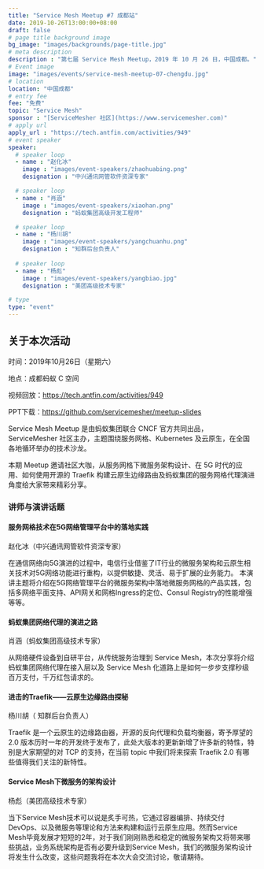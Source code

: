 ```yaml
---
title: "Service Mesh Meetup #7 成都站"
date: 2019-10-26T13:00:00+08:00
draft: false
# page title background image
bg_image: "images/backgrounds/page-title.jpg"
# meta description
description : "第七届 Service Mesh Meetup，2019 年 10 月 26 日，中国成都。"
# Event image
image: "images/events/service-mesh-meetup-07-chengdu.jpg"
# location
location: "中国成都"
# entry fee
fee: "免费"
topic: "Service Mesh"
sponsor : "[ServiceMesher 社区](https://www.servicemesher.com)"
# apply url
apply_url : "https://tech.antfin.com/activities/949"
# event speaker
speaker:
  # speaker loop
  - name : "赵化冰"
    image : "images/event-speakers/zhaohuabing.png"
    designation : "中兴通讯网管软件资深专家"

  # speaker loop
  - name : "肖涵"
    image : "images/event-speakers/xiaohan.png"
    designation : "蚂蚁集团高级开发工程师"

  # speaker loop
  - name : "杨川胡"
    image : "images/event-speakers/yangchuanhu.png"
    designation : "知群后台负责人"
    
  # speaker loop
  - name : "杨彪"
    image : "images/event-speakers/yangbiao.jpg"
    designation : "美团高级技术专家"

# type
type: "event"
---
```


## 关于本次活动

时间：2019年10月26日（星期六）

地点：成都蚂蚁 C 空间

视频回放：<https://tech.antfin.com/activities/949>

PPT下载：https://github.com/servicemesher/meetup-slides

Service Mesh Meetup 是由蚂蚁集团联合 CNCF 官方共同出品，ServiceMesher 社区主办，主题围绕服务网格、Kubernetes 及云原生，在全国各地循环举办的技术沙龙。

本期 Meetup 邀请社区大咖，从服务网格下微服务架构设计、在 5G 时代的应用、如何使用开源的 Traefik 构建云原生边缘路由及蚂蚁集团的服务网格代理演进角度给大家带来精彩分享。

### 讲师与演讲话题

#### 服务网格技术在5G网络管理平台中的落地实践

赵化冰（中兴通讯网管软件资深专家）

在通信网络向5G演进的过程中，电信行业借鉴了IT行业的微服务架构和云原生相关技术对5G网络功能进行重构，以提供敏捷、灵活、易于扩展的业务能力。 本演讲主题将介绍在5G网络管理平台的微服务架构中落地微服务网格的产品实践，包括多网络平面支持、API网关和网格Ingress的定位、Consul Registry的性能增强等等。

#### 蚂蚁集团网络代理的演进之路

肖涵（蚂蚁集团高级技术专家）

从网络硬件设备到自研平台，从传统服务治理到 Service Mesh，本次分享将介绍蚂蚁集团网络代理在接入层以及 Service Mesh 化道路上是如何一步步支撑秒级百万支付，千万红包请求的。

#### 进击的Traefik——云原生边缘路由探秘

杨川胡（ 知群后台负责人）

Traefik 是一个云原生的边缘路由器，开源的反向代理和负载均衡器，寄予厚望的 2.0 版本历时一年的开发终于发布了，此处大版本的更新新增了许多新的特性，特别是大家期望的对 TCP 的支持，在当前 topic 中我们将来探索 Traefik 2.0 有哪些值得我们关注的新特性。

#### Service Mesh下微服务的架构设计

杨彪（美团高级技术专家）

当下Service Mesh技术可以说是炙手可热，它通过容器编排、持续交付DevOps、以及微服务等理论和方法来构建和运行云原生应用。然而Service Mesh毕竟发展才短短的2年，对于我们刚刚熟悉和稳定的微服务架构又将带来哪些挑战，业务系统架构是否有必要升级到Service Mesh，我们的微服务架构设计将发生什么改变，这些问题我将在本次大会交流讨论，敬请期待。
